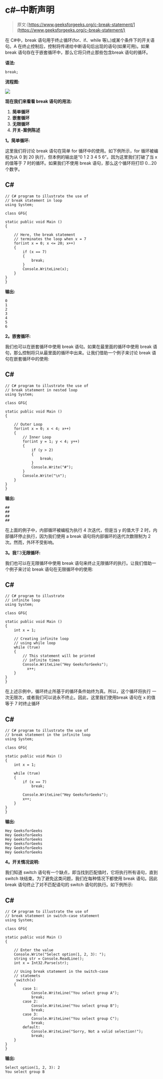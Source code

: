 # c#–中断声明

> 原文:[https://www.geeksforgeeks.org/c-break-statement/](https://www.geeksforgeeks.org/c-break-statement/)

在 C#中，break 语句用于终止循环(for、if、while 等)。)或某个条件下的开关语句。A 在终止控制后，控制将传递给中断语句后出现的语句(如果可用)。如果 break 语句存在于嵌套循环中，那么它将只终止那些包含break 语句的循环。

**语法:**

```
break;
```

**流程图:**

![](img/48c015ef132e9225171bbc0d7b4828b1.png)

**现在我们来看看 break 语句的用法:**

1.  **简单循环**
2.  **嵌套循环**
3.  **无限循环**
4.  **开关-案例陈述**

**1。简单循环:**

这里我们将讨论 break 语句在简单 for 循环中的使用。如下例所示，for 循环被编程为从 0 到 20 执行，但本例的输出是“0 1 2 3 4 5 6”。因为这里我们打破了当 x 的值等于 7 时的循环。如果我们不使用 break 语句，那么这个循环将打印 0…20 个数字。

## C#

```
// C# program to illustrate the use of
// break statement in loop
using System;

class GFG{

static public void Main ()
{

    // Here, the break statement
    // terminates the loop when x = 7
    for(int x = 0; x <= 20; x++)
    {
        if (x == 7)
        {
            break;
        }
        Console.WriteLine(x);
    }
}
}
```

**输出:**

```
0
1
2
3
4
5
6
```

**2。嵌套循环:**

我们也可以在嵌套循环中使用 break 语句。如果在最里面的循环中使用 break 语句，那么控制将只从最里面的循环中出来。让我们借助一个例子来讨论 break 语句在嵌套循环中的使用:

## C#

```
// C# program to illustrate the use of
// break statement in nested loop
using System;

class GFG{

static public void Main ()
{

    // Outer Loop
    for(int x = 0; x < 4; x++)
    { 
        // Inner Loop
        for(int y = 1; y < 4; y++)
        {
            if (y > 2)
            {
                break;
            }
            Console.Write("#");
        }
        Console.Write("\n");
    }
}
}
```

**输出:**

```
##
##
##
##
```

在上面的例子中，内部循环被编程为执行 4 次迭代，但是当 y 的值大于 2 时，内部循环停止执行，因为我们使用 a break 语句将内部循环的迭代次数限制为 2 次。然而，外环不受影响。

**3。我**T3**无限循环:**

我们也可以在无限循环中使用 break 语句来终止无限循环的执行。让我们借助一个例子来讨论 break 语句在无限循环中的使用:

## C#

```
// C# program to illustrate
// infinite loop
using System;

class GFG{

static public void Main ()
{
    int x = 1;

    // Creating infinite loop
    // using while loop
    while (true)
    {
        // This statement will be printed
        // infinite times
        Console.WriteLine("Hey GeeksforGeeks");
          x++;
    }
}
}
```

在上述示例中，循环终止所基于的循环条件始终为真。所以，这个循环将执行  一次无限次，或者我们可以说永不终止。因此，这里我们使用break 语句在 x 的值等于 7 时终止循环

## C#

```
// C# program to illustrate the use of
// break statement in the infinite loop
using System;

class GFG{

static public void Main ()
{
    int x = 1;

    while (true)
    {
        if (x == 7)
            break;

        Console.WriteLine("Hey GeeksforGeeks");
        x++;
    }
}
}
```

**输出:**

```
Hey GeeksforGeeks
Hey GeeksforGeeks
Hey GeeksforGeeks
Hey GeeksforGeeks
Hey GeeksforGeeks
Hey GeeksforGeeks
```

**4。开关情况说明:**

我们知道 switch 语句有一个缺点，即当找到匹配值时，它将执行所有语句，直到 switch 块结束。为了避免这类问题，我们在每种情况下都使用 break 语句。因此 break 语句终止了对不匹配语句的 switch 语句的执行。如下例所示:

## C#

```
// C# program to illustrate the use of
// break statement in switch-case statement
using System;

class GFG{

static public void Main ()
{

    // Enter the value
    Console.Write("Select option(1, 2, 3): ");
    string str = Console.ReadLine();
    int x = Int32.Parse(str);

    // Using break statement in the switch-case
    // statemets
     switch(x)
    {
        case 1:
            Console.WriteLine("You select group A");
            break;
        case 2:
            Console.WriteLine("You select group B");
            break;
        case 3:
            Console.WriteLine("You select group C");
            break;
        default:
            Console.WriteLine("Sorry, Not a valid selection!");
            break;
    }
}
}
```

**输出:**

```
Select option(1, 2, 3): 2
You select group B
```